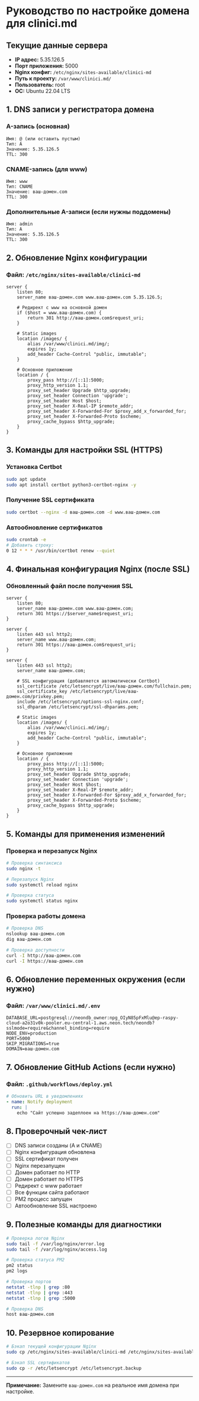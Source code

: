 # Руководство по настройке домена для clinici.md

## Текущие данные сервера
- **IP адрес:** 5.35.126.5
- **Порт приложения:** 5000
- **Nginx конфиг:** `/etc/nginx/sites-available/clinici-md`
- **Путь к проекту:** `/var/www/clinici.md/`
- **Пользователь:** root
- **ОС:** Ubuntu 22.04 LTS

## 1. DNS записи у регистратора домена

### A-запись (основная)
```
Имя: @ (или оставить пустым)
Тип: A
Значение: 5.35.126.5
TTL: 300
```

### CNAME-запись (для www)
```
Имя: www
Тип: CNAME
Значение: ваш-домен.com
TTL: 300
```

### Дополнительные A-записи (если нужны поддомены)
```
Имя: admin
Тип: A
Значение: 5.35.126.5
TTL: 300
```

## 2. Обновление Nginx конфигурации

### Файл: `/etc/nginx/sites-available/clinici-md`

```nginx
server {
    listen 80;
    server_name ваш-домен.com www.ваш-домен.com 5.35.126.5;

    # Редирект с www на основной домен
    if ($host = www.ваш-домен.com) {
        return 301 http://ваш-домен.com$request_uri;
    }

    # Static images
    location /images/ {
        alias /var/www/clinici.md/img/;
        expires 1y;
        add_header Cache-Control "public, immutable";
    }

    # Основное приложение
    location / {
        proxy_pass http://[::1]:5000;
        proxy_http_version 1.1;
        proxy_set_header Upgrade $http_upgrade;
        proxy_set_header Connection 'upgrade';
        proxy_set_header Host $host;
        proxy_set_header X-Real-IP $remote_addr;
        proxy_set_header X-Forwarded-For $proxy_add_x_forwarded_for;
        proxy_set_header X-Forwarded-Proto $scheme;
        proxy_cache_bypass $http_upgrade;
    }
}
```

## 3. Команды для настройки SSL (HTTPS)

### Установка Certbot
```bash
sudo apt update
sudo apt install certbot python3-certbot-nginx -y
```

### Получение SSL сертификата
```bash
sudo certbot --nginx -d ваш-домен.com -d www.ваш-домен.com
```

### Автообновление сертификатов
```bash
sudo crontab -e
# Добавить строку:
0 12 * * * /usr/bin/certbot renew --quiet
```

## 4. Финальная конфигурация Nginx (после SSL)

### Обновленный файл после получения SSL
```nginx
server {
    listen 80;
    server_name ваш-домен.com www.ваш-домен.com;
    return 301 https://$server_name$request_uri;
}

server {
    listen 443 ssl http2;
    server_name www.ваш-домен.com;
    return 301 https://ваш-домен.com$request_uri;
}

server {
    listen 443 ssl http2;
    server_name ваш-домен.com;

    # SSL конфигурация (добавляется автоматически Certbot)
    ssl_certificate /etc/letsencrypt/live/ваш-домен.com/fullchain.pem;
    ssl_certificate_key /etc/letsencrypt/live/ваш-домен.com/privkey.pem;
    include /etc/letsencrypt/options-ssl-nginx.conf;
    ssl_dhparam /etc/letsencrypt/ssl-dhparams.pem;

    # Static images
    location /images/ {
        alias /var/www/clinici.md/img/;
        expires 1y;
        add_header Cache-Control "public, immutable";
    }

    # Основное приложение
    location / {
        proxy_pass http://[::1]:5000;
        proxy_http_version 1.1;
        proxy_set_header Upgrade $http_upgrade;
        proxy_set_header Connection 'upgrade';
        proxy_set_header Host $host;
        proxy_set_header X-Real-IP $remote_addr;
        proxy_set_header X-Forwarded-For $proxy_add_x_forwarded_for;
        proxy_set_header X-Forwarded-Proto $scheme;
        proxy_cache_bypass $http_upgrade;
    }
}
```

## 5. Команды для применения изменений

### Проверка и перезапуск Nginx
```bash
# Проверка синтаксиса
sudo nginx -t

# Перезапуск Nginx
sudo systemctl reload nginx

# Проверка статуса
sudo systemctl status nginx
```

### Проверка работы домена
```bash
# Проверка DNS
nslookup ваш-домен.com
dig ваш-домен.com

# Проверка доступности
curl -I http://ваш-домен.com
curl -I https://ваш-домен.com
```

## 6. Обновление переменных окружения (если нужно)

### Файл: `/var/www/clinici.md/.env`
```env
DATABASE_URL=postgresql://neondb_owner:npg_OIyN85pFxMlu@ep-raspy-cloud-a2o31v0k-pooler.eu-central-1.aws.neon.tech/neondb?sslmode=require&channel_binding=require
NODE_ENV=production
PORT=5000
SKIP_MIGRATIONS=true
DOMAIN=ваш-домен.com
```

## 7. Обновление GitHub Actions (если нужно)

### Файл: `.github/workflows/deploy.yml`
```yaml
# Обновить URL в уведомлениях
- name: Notify deployment
  run: |
    echo "Сайт успешно задеплоен на https://ваш-домен.com"
```

## 8. Проверочный чек-лист

- [ ] DNS записи созданы (A и CNAME)
- [ ] Nginx конфигурация обновлена
- [ ] SSL сертификат получен
- [ ] Nginx перезапущен
- [ ] Домен работает по HTTP
- [ ] Домен работает по HTTPS
- [ ] Редирект с www работает
- [ ] Все функции сайта работают
- [ ] PM2 процесс запущен
- [ ] Автообновление SSL настроено

## 9. Полезные команды для диагностики

```bash
# Проверка логов Nginx
sudo tail -f /var/log/nginx/error.log
sudo tail -f /var/log/nginx/access.log

# Проверка статуса PM2
pm2 status
pm2 logs

# Проверка портов
netstat -tlnp | grep :80
netstat -tlnp | grep :443
netstat -tlnp | grep :5000

# Проверка DNS
host ваш-домен.com
```

## 10. Резервное копирование

```bash
# Бэкап текущей конфигурации Nginx
sudo cp /etc/nginx/sites-available/clinici-md /etc/nginx/sites-available/clinici-md.backup

# Бэкап SSL сертификатов
sudo cp -r /etc/letsencrypt /etc/letsencrypt.backup
```

---

**Примечание:** Замените `ваш-домен.com` на реальное имя домена при настройке.
